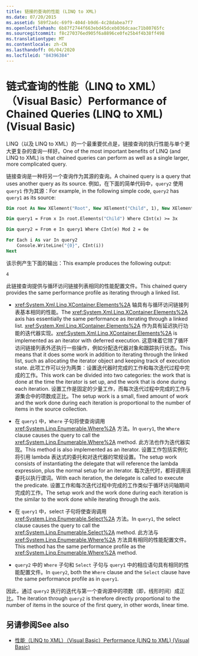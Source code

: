 ```yaml
---
title: 链接的查询的性能 (LINQ to XML)
ms.date: 07/20/2015
ms.assetid: 589f2adc-69f9-404d-b9d6-4c28dabea7f7
ms.openlocfilehash: 6b87f2744f663ebd45dceb036dcaac71b80765fc
ms.sourcegitcommit: f8c270376ed905f6a8896ce0fe25b4f4b38ff498
ms.translationtype: MT
ms.contentlocale: zh-CN
ms.lasthandoff: 06/04/2020
ms.locfileid: "84396384"
---
```

# <a name="performance-of-chained-queries-linq-to-xml-visual-basic"></a><span data-ttu-id="8709c-102">链式查询的性能（LINQ to XML）（Visual Basic）</span><span class="sxs-lookup"><span data-stu-id="8709c-102">Performance of Chained Queries (LINQ to XML) (Visual Basic)</span></span>

<span data-ttu-id="8709c-103">LINQ（以及 LINQ to XML）的一个最重要优点是，链接查询的执行性能与单个更大更复杂的查询一样好。</span><span class="sxs-lookup"><span data-stu-id="8709c-103">One of the most important benefits of LINQ (and LINQ to XML) is that chained queries can perform as well as a single larger, more complicated query.</span></span>

<span data-ttu-id="8709c-104">链接查询是一种将另一个查询作为其源的查询。</span><span class="sxs-lookup"><span data-stu-id="8709c-104">A chained query is a query that uses another query as its source.</span></span> <span data-ttu-id="8709c-105">例如，在下面的简单代码中，`query2` 使用 `query1` 作为其源：</span><span class="sxs-lookup"><span data-stu-id="8709c-105">For example, in the following simple code, `query2` has `query1` as its source:</span></span>

```vb
Dim root As New XElement("Root", New XElement("Child", 1), New XElement("Child", 2), New XElement("Child", 3), New XElement("Child", 4))

Dim query1 = From x In root.Elements("Child") Where CInt(x) >= 3x

Dim query2 = From e In query1 Where CInt(e) Mod 2 = 0e

For Each i As var In query2
    Console.WriteLine("{0}", CInt(i))
Next
```

<span data-ttu-id="8709c-106">该示例产生下面的输出：</span><span class="sxs-lookup"><span data-stu-id="8709c-106">This example produces the following output:</span></span>

```console
4
```

<span data-ttu-id="8709c-107">此链接查询提供与循环访问链接列表相同的性能配置文件。</span><span class="sxs-lookup"><span data-stu-id="8709c-107">This chained query provides the same performance profile as iterating through a linked list.</span></span>

- <span data-ttu-id="8709c-108"><xref:System.Xml.Linq.XContainer.Elements%2A> 轴具有与循环访问链接列表基本相同的性能。</span><span class="sxs-lookup"><span data-stu-id="8709c-108">The <xref:System.Xml.Linq.XContainer.Elements%2A> axis has essentially the same performance as iterating through a linked list.</span></span> <span data-ttu-id="8709c-109"><xref:System.Xml.Linq.XContainer.Elements%2A> 作为具有延迟执行功能的迭代器实现。</span><span class="sxs-lookup"><span data-stu-id="8709c-109"><xref:System.Xml.Linq.XContainer.Elements%2A> is implemented as an iterator with deferred execution.</span></span> <span data-ttu-id="8709c-110">这意味着它除了循环访问链接列表外还执行一些操作，例如分配迭代器对象和跟踪执行状态。</span><span class="sxs-lookup"><span data-stu-id="8709c-110">This means that it does some work in addition to iterating through the linked list, such as allocating the iterator object and keeping track of execution state.</span></span> <span data-ttu-id="8709c-111">此项工作可以分为两类：设置迭代器时完成的工作和每次迭代过程中完成的工作。</span><span class="sxs-lookup"><span data-stu-id="8709c-111">This work can be divided into two categories: the work that is done at the time the iterator is set up, and the work that is done during each iteration.</span></span> <span data-ttu-id="8709c-112">设置工作是固定的少量工作，而每次迭代过程中完成的工作与源集合中的项数成正比。</span><span class="sxs-lookup"><span data-stu-id="8709c-112">The setup work is a small, fixed amount of work and the work done during each iteration is proportional to the number of items in the source collection.</span></span>

- <span data-ttu-id="8709c-113">在 `query1` 中，`Where` 子句将使查询调用 <xref:System.Linq.Enumerable.Where%2A> 方法。</span><span class="sxs-lookup"><span data-stu-id="8709c-113">In `query1`, the `Where` clause causes the query to call the <xref:System.Linq.Enumerable.Where%2A> method.</span></span> <span data-ttu-id="8709c-114">此方法也作为迭代器实现。</span><span class="sxs-lookup"><span data-stu-id="8709c-114">This method is also implemented as an iterator.</span></span> <span data-ttu-id="8709c-115">设置工作包括实例化将引用 lambda 表达式的委托和对迭代器的常规设置。</span><span class="sxs-lookup"><span data-stu-id="8709c-115">The setup work consists of instantiating the delegate that will reference the lambda expression, plus the normal setup for an iterator.</span></span> <span data-ttu-id="8709c-116">每次迭代时，都将调用该委托以执行谓词。</span><span class="sxs-lookup"><span data-stu-id="8709c-116">With each iteration, the delegate is called to execute the predicate.</span></span> <span data-ttu-id="8709c-117">设置工作和每次迭代过程中完成的工作类似于循环访问轴期间完成的工作。</span><span class="sxs-lookup"><span data-stu-id="8709c-117">The setup work and the work done during each iteration is the similar to the work done while iterating through the axis.</span></span>

- <span data-ttu-id="8709c-118">在 `query1` 中，select 子句将使查询调用 <xref:System.Linq.Enumerable.Select%2A> 方法。</span><span class="sxs-lookup"><span data-stu-id="8709c-118">In `query1`, the select clause causes the query to call the <xref:System.Linq.Enumerable.Select%2A> method.</span></span> <span data-ttu-id="8709c-119">此方法与 <xref:System.Linq.Enumerable.Where%2A> 方法具有相同的性能配置文件。</span><span class="sxs-lookup"><span data-stu-id="8709c-119">This method has the same performance profile as the <xref:System.Linq.Enumerable.Where%2A> method.</span></span>

- <span data-ttu-id="8709c-120">`query2` 中的 `Where` 子句和 `Select` 子句与 `query1` 中的相应语句具有相同的性能配置文件。</span><span class="sxs-lookup"><span data-stu-id="8709c-120">In `query2`, both the `Where` clause and the `Select` clause have the same performance profile as in `query1`.</span></span>

 <span data-ttu-id="8709c-121">因此，通过 `query2` 执行的迭代与第一个查询源中的项数（即，线形时间）成正比。</span><span class="sxs-lookup"><span data-stu-id="8709c-121">The iteration through `query2` is therefore directly proportional to the number of items in the source of the first query, in other words, linear time.</span></span>

## <a name="see-also"></a><span data-ttu-id="8709c-122">另请参阅</span><span class="sxs-lookup"><span data-stu-id="8709c-122">See also</span></span>

- [<span data-ttu-id="8709c-123">性能（LINQ to XML）（Visual Basic）</span><span class="sxs-lookup"><span data-stu-id="8709c-123">Performance (LINQ to XML) (Visual Basic)</span></span>](performance-linq-to-xml.md)
